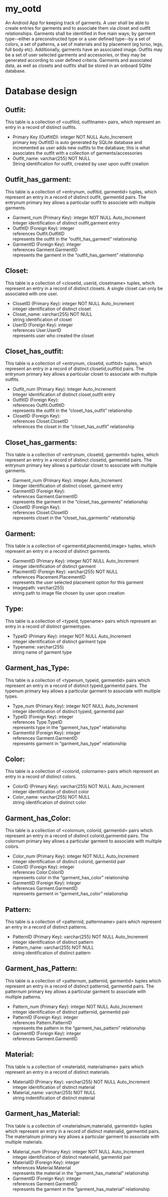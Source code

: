 my_ootd
=======

An Android App for keeping track of garments. A user shall be able to create entries for garments and to associate them via closet and outfit relationships. Garments shall be identified in five main ways; by garment type--either a preconstructed type or a user defined type--by a set of colors, a set of patterns, a set of materials and by placement (eg torso, legs, full body etc).   Additionally, garments  have an associated image.  Outfits may be a set of user selected garments and accessories, or they may be generated according to user defined criteria. 
Garments and associated data, as well as closets and outfits shall be stored in an onboard SQlite database.

Database design
===============

Outfit:
-------
This table is a collection of <outfitid, outfitname> pairs, which represent an entry in a record of distinct outfits.   
* Primary Key (OutfitID): integer NOT NULL Auto_Increment  
primary key OutfitID is auto generated by SQLite database and incremented as user adds new outfits to the database; this is what associates the outfit with a collection of garments/accessories  
* Outfit_name: varchar(255) NOT NULL  
String identification for outfit, created by user upon outfit creation  


Outfit_has_garment:
------------------
This table is a collection of <entrynum, outfitid, garmentid> tuples, which represent an entry in a record of distinct outfit, garmentid pairs. The entrynum primary key allows a particular outfit to associate with multiple garments.  
* Garment_num (Primary Key): integer NOT NULL Auto_Increment  
Integer identification of distinct outfit,garment entry  
* OutfitID (Foreign Key): integer  
references Outfit.OutfitID  
represents the outfit in the “outfit_has_garment” relationship  
* GarmentID (Foreign Key): integer  
references Garment.GarmentID  
represents the garment in the “outfit_has_garment” relationship  

Closet:
------
This table is a collection of <closetid, userid, closetname> tuples, which represent an entry in a record of distinct closets. A single closet can only be associated with one user.  
- ClosetID (Primary Key): integer NOT NULL Auto_Increment  
integer identification of distinct closet  
- Closet_name: varchar(255) NOT NULL  
string identification of closet  
- UserID (Foreign Key): integer  
references User.UserID  
represents user who created the closet  

Closet_has_outfit:
-----------------
This table is a collection of <entrynum, closetid, outfitid> tuples, which represent an entry in a record of distinct closetid,outfitid pairs. The entrynum primary key allows a particular closet to associate with multiple outfits.  
- Outfit_num (Primary Key):  integer Auto_Increment	 
Integer identification of distinct closet,outfit entry   
- OutfitID (Foreign Key):  
references Outfit.OutfitID  
represents the outfit in the “closet_has_outfit” relationship  
- ClosetID (Foreign Key):  
references Closet.ClosetID  
references the closet in the “closet_has_outfit” relationship  

Closet_has_garments:
-------------------
This table is a collection of <entrynum, closetid, garmentid> tuples, which represent an entry in a record of distinct closetid, garmentid pairs. The entrynum primary key allows a particular closet to associate with multiple garments.  
- Garment_num (Primary Key): integer Auto_Increment  
Integer identification of distinct closet, garment entry  
- GarmentID (Foreign Key):  
references Garment.GarmentID  
represents the garment in the “closet_has_garments” relationship  
- ClosetID (Foreign Key):  
references Closet.ClosetID  
represents closet in the “closet_has_garments” relationship  

Garment:
--------
This table is a collection of <garmentid,placmentid,image> tuples, which represent an entry in a record of distinct garments.  
- GarmentID (Primary Key): integer NOT NULL Auto_Increment  
integer identification of distinct garment  
- PlacmentID (Foreign Key): varchar(255) NOT NULL  
references Placement.PlacementID  
represents the user selected placement option for this garment  
- Imagepath: varchar(255)  
string path to image file chosen by user upon creation  

Type:
-----
This table is a collection of <typeid, typename> pairs which represent an entry in a record of distinct garmentypes.  
- TypeID (Primary Key): integer NOT NULL Auto_Increment  
integer identification of distinct garment type  
- Typename: varchar(255)  
string name of garment type  

Garment_has_Type:
-----------------
This table is a collection of <typenum, typeid, garmentid> pairs which represent an entry in a record of distinct typeid,garmentid pairs. The typenum primary key allows a particular garment to associate with multiple types.  
- Type_num (Primary Key): integer NOT NULL Auto_Increment  
integer identification of distinct typeid, garmentid pair  
- TypeID (Foreign Key): integer  
references Type.TypeID  
represents type in the “garment_has_type” relationship  
- GarmentId (Foreign Key): integer  
references Garment.GarmentID  
represents garment in “garment_has_type” relationship  

Color:
------
This table is a collection of <colorid, colorname> pairs which represent an entry in a record of distinct colors.  
- ColorID (Primary Key): varchar(255) NOT NULL Auto_Increment  
integer identification of distinct color  
- Color_name: varchar(255) NOT NULL  
string identification of distinct color  

Garment_has_Color:
------------------
This table is a collection of <colornum, colorid, garmentid> pairs which represent an entry in a record of distinct colorid,garmentid pairs.  The colornum primary key allows a particular garment to associate with multiple colors.  
- Color_num (Primary Key): integer NOT NULL Auto_Increment  
integer identification of distinct colorid, garmentid pair  
- ColorID (Foreign Key): integer  
references Color.ColorID  
represents color in the “garment_has_color” relationship  
- GarmentID (Foreign Key): integer  
references Garment.GarmentID  
represents garment in “garment_has_color” relationship  

Pattern:
--------
This table is a collection of <patternid, patternname> pairs which represent an entry in a record of distinct patterns.  
- PatternID (Primary Key): varchar(255) NOT NULL Auto_Increment  
integer identification of distinct pattern  
- Pattern_name: varchar(255) NOT NULL  
string identification of distinct pattern  

Garment_has_Pattern:
-------------------
This table is a collection of <patternum, patternid, garmentid> tuples which represent an entry in a record of distinct patternid, garmentid pairs. The patternum primary key allows a particular garment to associate with multiple patterns.  
- Pattern_num (Primary Key): integer NOT NULL Auto_Increment  
integer identification of distinct patternid, garmentid pair  
- PatternID (Foreign Key): integer  
references Pattern.PatternID  
represents the pattern in the “garment_has_pattern” relationship  
- GarmentID (Foreign Key): integer  
references Garment.GarmentID  

Material:
--------
This table is a collection of <materialid, materialname> pairs which represent an entry in a record of distinct materials.  
- MaterialID (Primary Key): varchar(255) NOT NULL Auto_Increment  
integer identification of distinct material  
- Material_name: varchar(255) NOT NULL  
string indentification of distinct material  

Garment_has_Material:
--------------------
This table is a collection of <materialnum,materialid, garmentid> tuples which represent an entry in a record of distinct materialid, garmentid pairs. The materialnum primary key allows a particular garment to associate with multiple materials.  
- Material_num (Primary Key): integer NOT NULL Auto_Increment  
integer identification of distinct materialid, garmentid pair  
- MaterialID (Foreign Key): integer  
references Material.Material  
represents the material in the “garment_has_material” relationship  
- GarmentID (Foreign Key): integer  
references Garment.GarmentID  
represents the garment in the “garment_has_material” relationship  

